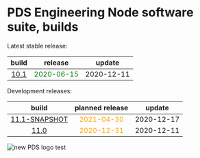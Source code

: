 
PDS Engineering Node software suite, builds
===========================================


Latest stable release:  

|build|release|update|
| :---: | :---: | :---: |
|[10.1](./10.1)|<span style="color:green">2020-06-15</span>|2020-12-11|
  


Development releases:  

|build|planned release|update|
| :---: | :---: | :---: |
|[11.1-SNAPSHOT](./11.1-SNAPSHOT)|<span style="color:orange">2021-04-30</span>|2020-12-17|
|[11.0](./11.0)|<span style="color:orange">2020-12-31</span>|2020-12-11|
  
![new PDS logo test](https://nasa-pds.github.io/pdsen-corral/images/logo.png)